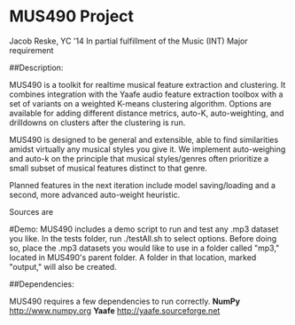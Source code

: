 # MUS490 Project
Jacob Reske, YC '14 
In partial fulfillment of the Music (INT) Major requirement

##Description:

MUS490 is a toolkit for realtime musical feature extraction and clustering.
It combines integration with the Yaafe audio feature extraction toolbox with a set of variants on a weighted K-means clustering algorithm. Options are available for adding different distance metrics, auto-K, auto-weighting, and drilldowns on clusters after the clustering is run.

MUS490 is designed to be general and extensible, able to find similarities amidst virtually any musical styles you give it. We implement auto-weighing and auto-k on the principle that musical styles/genres often prioritize a small subset of musical features distinct to that genre. 

Planned features in the next iteration include model saving/loading and a second, more advanced auto-weight heuristic.

Sources are 

#Demo:
MUS490 includes a demo script to run and test any .mp3 dataset you like. In the tests folder, run ./testAll.sh to select options. Before doing so, place the .mp3 datasets you would like to use in a folder called "mp3," located in MUS490's parent folder. A folder in that location, marked "output," will also be created.


##Dependencies:

MUS490 requires a few dependencies to run correctly.
**NumPy** http://www.numpy.org
**Yaafe** http://yaafe.sourceforge.net